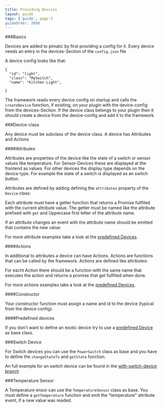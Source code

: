```yaml
---
title: Providing Devices
layout: guide
tags: ['guide', page']
guideOrder: 2050
---
```


###Basics

Devices are added to pimatic by first providing a config for it. Every device needs an entry in the devices-Section 
of the `config.json` file

A device config looks like that:

    { 
      "id": "light",
      "class": "MySwitch",
      "name": "Kitchen Light",
      
    }

The framework reads every device config on startup and calls the `createDevice` function, if existing, on your plugin
with the device-config from the devices-Section. If the device class belongs to your plugin then it should create a device
from the device-config and add it to the framework.

<script src="https://gist.github.com/sweetpi/9157350.js?file=providing-devices.coffee"></script>

###Device-class

Any device must be subclass of the device class. A device has Attributes and Actions

####Attributes

Attributes are properties of the device like the state of a switch or sensor values like temperature. For 
Sensor-Devices these are displayed at the frontend as values. For other devices the display type depends on the device type.
For example the state of a switch is displayed as an switch button.

Attributes are defined by adding defining the `attributes` property of the `Device` class:

<script src="https://gist.github.com/sweetpi/9157350.js?file=attributes.coffee"></script>

Each attribute must have a getter function that returns a Promise fullfiled with the current attribute value. The getter must
be named like the attribute prefixed with `get` and Uppercase first letter of the attribute name. 

If an attribute changes an event with the attribute name should be emitted that contains the new value:

<script src="https://gist.github.com/sweetpi/9157350.js?file=attribute-emit.coffee "></script>

For more attribute examples take a look at the [predefined Devices](/docs/lib/devices.html).

####Actions

In additional to attributes a device can have Actions. Actions are functions that can be called by the framework. Actions
are defined like attributes:

<script src="https://gist.github.com/sweetpi/9157350.js?file=actions.coffee"></script>

For eacht Action there should be a function with the same name that executes the action and returns a promise that get fullfiled
when done.

For more actions examples take a look at the [predefined Devices](/docs/lib/devices.html).

####Constructor

Your constructor function must assign a name and id to the device (typical from the device config).

<script src="https://gist.github.com/sweetpi/9157350.js?file=device-constructor.coffee"></script>

####Predefined devices

If you don't want to define an exotic device try to use a [predefined Device](/docs/lib/devices.html) as base class. 

###Switch Device

For Switch devices you can use the `PowerSwitch` class as base and you have to define the `changeStateTo` and `getState`
function.

<script src="https://gist.github.com/sweetpi/9157350.js?file=switch-device.coffee"></script>

An full example for an switch device can be found in the 
[with-switch-device branch](https://github.com/pimatic/pimatic-plugin-template/tree/with-switch-device)


###Temperature Sensor

A Temperature ensor can use the `TemperatureSensor` class as base. You must define a `getTemperature` function and emit the
"temperature" attribute event, if a new value was readed.

<script src="https://gist.github.com/sweetpi/9157350.js?file=temperature-sensor.coffee"></script>